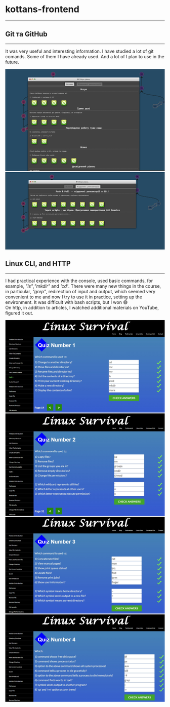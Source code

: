 # kottans-frontend

---

## Git та GitHub

---

It was very useful and interesting information. I have studied a lot of git comands. Some of them I have already used. And a lot of I plan to use in the future.

<img src="img/git1.jpg"
     alt="git">
<img src="img/git2.jpg"
     alt="git">

## Linux CLI, and HTTP

---

I had practical experience with the console, used basic commands, for example, _"ls"_,_"mkdir"_ and _'cd'_. There were many new things in the course, in particular, _"grep"_, redirection of input and output, which seemed very convenient to me and now I try to use it in practice, setting up the environment. It was difficult with bash scripts, but I won :smile:<br>
On http, in addition to articles, I watched additional materials on YouTube, figured it out.

<img src="task_linux_cli/linux_1.jpg" alt="linux">
<img src="task_linux_cli/linux_2.jpg" alt="linux">
<img src="task_linux_cli/linux_3.jpg" alt="linux">
<img src="task_linux_cli/linux_4.jpg" alt="linux">
